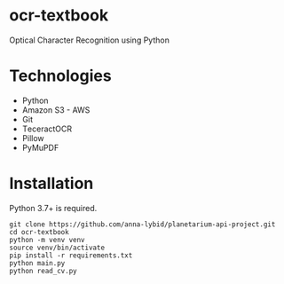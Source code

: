 # ocr-textbook
Optical Character Recognition using Python

# Technologies

- Python
- Amazon S3 - AWS
- Git
- ТeceractOCR
- Pillow
- PyMuPDF

# Installation

Python 3.7+ is required.

```
git clone https://github.com/anna-lybid/planetarium-api-project.git
cd ocr-textbook
python -m venv venv
source venv/bin/activate
pip install -r requirements.txt
python main.py
python read_cv.py
```
